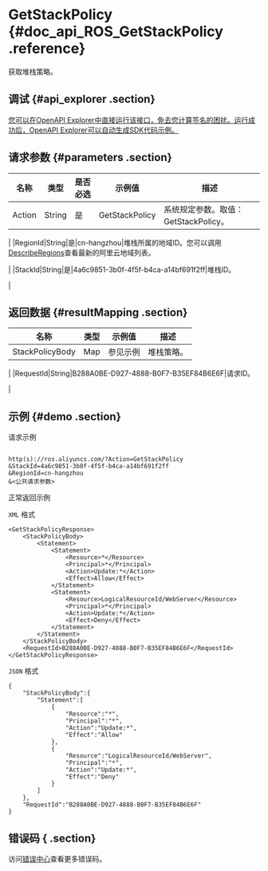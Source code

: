 # GetStackPolicy {#doc_api_ROS_GetStackPolicy .reference}

获取堆栈策略。

## 调试 {#api_explorer .section}

[您可以在OpenAPI Explorer中直接运行该接口，免去您计算签名的困扰。运行成功后，OpenAPI Explorer可以自动生成SDK代码示例。](https://api.aliyun.com/#product=ROS&api=GetStackPolicy&type=RPC&version=2019-09-10)

## 请求参数 {#parameters .section}

|名称|类型|是否必选|示例值|描述|
|--|--|----|---|--|
|Action|String|是|GetStackPolicy|系统规定参数。取值：GetStackPolicy。

 |
|RegionId|String|是|cn-hangzhou|堆栈所属的地域ID。您可以调用[DescribeRegions](https://help.aliyun.com/document_detail/131035.htm)查看最新的阿里云地域列表。

 |
|StackId|String|是|4a6c9851-3b0f-4f5f-b4ca-a14bf691f2ff|堆栈ID。

 |

## 返回数据 {#resultMapping .section}

|名称|类型|示例值|描述|
|--|--|---|--|
|StackPolicyBody|Map|参见示例|堆栈策略。

 |
|RequestId|String|B288A0BE-D927-4888-B0F7-B35EF84B6E6F|请求ID。

 |

## 示例 {#demo .section}

请求示例

``` {#request_demo}

http(s)://ros.aliyuncs.com/?Action=GetStackPolicy
&StackId=4a6c9851-3b0f-4f5f-b4ca-a14bf691f2ff
&RegionId=cn-hangzhou
&<公共请求参数>

```

正常返回示例

`XML` 格式

``` {#xml_return_success_demo}
<GetStackPolicyResponse> 
    <StackPolicyBody> 
        <Statement> 
            <Statement> 
                <Resource>*</Resource>  
                <Principal>*</Principal>  
                <Action>Update:*</Action>  
                <Effect>Allow</Effect> 
            </Statement>  
            <Statement> 
                <Resource>LogicalResourceId/WebServer</Resource>  
                <Principal>*</Principal>  
                <Action>Update:*</Action>  
                <Effect>Deny</Effect> 
            </Statement> 
        </Statement> 
    </StackPolicyBody>  
    <RequestId>B288A0BE-D927-4888-B0F7-B35EF84B6E6F</RequestId> 
</GetStackPolicyResponse>
```

`JSON` 格式

``` {#json_return_success_demo}
{
	"StackPolicyBody":{
		"Statement":[
			{
				"Resource":"*",
				"Principal":"*",
				"Action":"Update:*",
				"Effect":"Allow"
			},
			{
				"Resource":"LogicalResourceId/WebServer",
				"Principal":"*",
				"Action":"Update:*",
				"Effect":"Deny"
			}
		]
	},
	"RequestId":"B288A0BE-D927-4888-B0F7-B35EF84B6E6F"
}
```

## 错误码 { .section}

访问[错误中心](https://error-center.alibabacloud.com/status/product/ROS)查看更多错误码。

